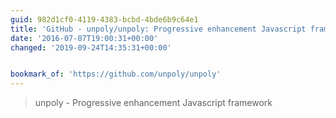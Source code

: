 ```yaml
---
guid: 982d1cf0-4119-4383-bcbd-4bde6b9c64e1
title: 'GitHub - unpoly/unpoly: Progressive enhancement Javascript framework'
date: '2016-07-07T19:00:31+00:00'
changed: '2019-09-24T14:35:31+00:00'


bookmark_of: 'https://github.com/unpoly/unpoly'
---
```



<blockquote>unpoly - Progressive enhancement Javascript framework</blockquote>
